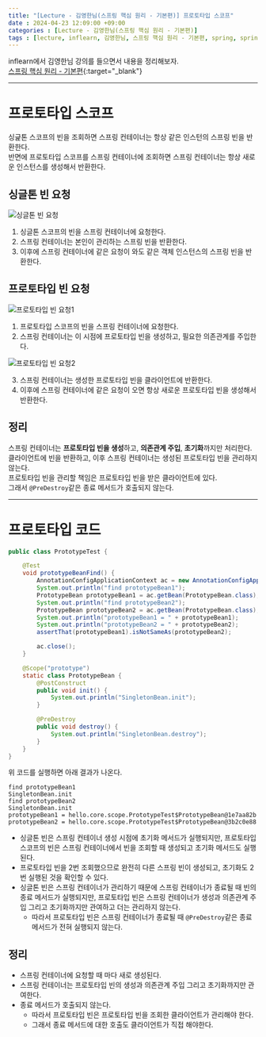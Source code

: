```yaml
---
title: "[Lecture - 김영한님(스프링 핵심 원리 - 기본편)] 프로토타입 스코프"
date : 2024-04-23 12:09:00 +09:00
categories : [Lecture - 김영한님(스프링 핵심 원리 - 기본편)]
tags : [lecture, inflearn, 김영한님, 스프링 핵심 원리 - 기본편, spring, spring boot, Scope, singleton, prototype]
---
```


inflearn에서 김영한님 강의를 들으면서 내용을 정리해보자.   
[스프링 핵심 원리 - 기본편](https://www.inflearn.com/course/%EC%8A%A4%ED%94%84%EB%A7%81-%ED%95%B5%EC%8B%AC-%EC%9B%90%EB%A6%AC-%EA%B8%B0%EB%B3%B8%ED%8E%B8){:target="_blank"}

---

# 프로토타입 스코프
싱긅톤 스코프의 빈을 조회하면 스프링 컨테이너는 항상 같은 인스턴의 스프링 빈을 반환한다.   
반면에 프로토타입 스코프를 스프링 컨테이너에 조회하면 스프링 컨테이너는 항상 새로운 인스턴스를 생성해서 반환한다.

## 싱글톤 빈 요청
![싱글톤 빈 요청](https://drive.google.com/thumbnail?id=13exHzd1T9YS35TTKlUGHhebe1_6u9iDQ&sz=w600)

1. 싱글톤 스코프의 빈을 스프링 컨테이너에 요청한다.
2. 스프링 컨테이너는 본인이 관리하는 스프링 빈을 반환한다.
3. 이후에 스프링 컨테이너에 같은 요청이 와도 같은 객체 인스턴스의 스프링 빈을 반환한다.

## 프로토타입 빈 요청
![프로토타입 빈 요청1](https://drive.google.com/thumbnail?id=1QDv09_uChzWIkgrRtNdfI-l6EyQEPfpT&sz=w600)

1. 프로토타입 스코프의 빈을 스프링 컨테이너에 요청한다.
2. 스프링 컨테이너는 이 시점에 프로토타입 빈을 생성하고, 필요한 의존관계를 주입한다.

![프로토타입 빈 요청2](https://drive.google.com/thumbnail?id=1aGmuySroEym4krDZjjJ768b95p63ztdD&sz=w600)

3. 스프링 컨테이너는 생성한 프로토타입 빈을 클라이언트에 반환한다.
4. 이후에 스프링 컨테이너에 같은 요청이 오면 항상 새로운 프로토타입 빈을 생성해서 반환한다.

## 정리
스프링 컨테이너는 **프로토타입 빈을 생성**하고, **의존관계 주입**, **초기화**까지만 처리한다.   
클라이언트에 빈을 반환하고, 이후 스프링 컨테이너는 생성된 프로토타입 빈을 관리하지 않는다.   
프로토타입 빈을 관리할 책임은 프로토타입 빈을 받은 클라이언트에 있다.   
그래서 `@PreDestroy`같은 종료 메서드가 호출되지 않는다.

---

# 프로토타입 코드
```java
public class PrototypeTest {

    @Test
    void prototypeBeanFind() {
        AnnotationConfigApplicationContext ac = new AnnotationConfigApplicationContext(PrototypeBean.class);
        System.out.println("find prototypeBean1");
        PrototypeBean prototypeBean1 = ac.getBean(PrototypeBean.class);
        System.out.println("find prototypeBean2");
        PrototypeBean prototypeBean2 = ac.getBean(PrototypeBean.class);
        System.out.println("prototypeBean1 = " + prototypeBean1);
        System.out.println("prototypeBean2 = " + prototypeBean2);
        assertThat(prototypeBean1).isNotSameAs(prototypeBean2);

        ac.close();
    }

    @Scope("prototype")
    static class PrototypeBean {
        @PostConstruct
        public void init() {
            System.out.println("SingletonBean.init");
        }

        @PreDestroy
        public void destroy() {
            System.out.println("SingletonBean.destroy");
        }
    }
}
```
위 코드를 실행하면 아래 결과가 나온다.
```text
find prototypeBean1
SingletonBean.init
find prototypeBean2
SingletonBean.init
prototypeBean1 = hello.core.scope.PrototypeTest$PrototypeBean@1e7aa82b
prototypeBean2 = hello.core.scope.PrototypeTest$PrototypeBean@3b2c0e88
```
* 싱글톤 빈은 스프링 컨테이너 생성 시점에 초기화 메서드가 실행되지만, 프로토타입 스코프의 빈은 스프링 컨테이너에서 빈을 조회할 때 생성되고 초기화 메서드도 실행된다.
* 프로토타입 빈을 2번 조회했으므로 완전히 다른 스프링 빈이 생성되고, 초기화도 2번 실행된 것을 확인할 수 있다.
* 싱글톤 빈은 스프링 컨테이너가 관리하기 때문에 스프링 컨테이너가 종료될 때 빈의 종료 메서드가 실행되지만, 프로토타입 빈은 스프링 컨테이너가 생성과 의존관계 주입 그리고 초기화까지만 관여하고 더는 관리하지 않는다.
  * 따라서 프로토타입 빈은 스프링 컨테이너가 종료될 때 `@PreDestroy`같은 종료 메서드가 전혀 실행되지 않는다.

## 정리
* 스프링 컨테이너에 요청할 때 마다 새로 생성된다.
* 스프링 컨테이너는 프로토타입 빈의 생성과 의존관계 주입 그리고 초기화까지만 관여한다.
* 종료 메서드가 호출되지 않는다.
  * 따라서 프로토타입 빈은 프로토타입 빈을 조회한 클라이언트가 관리해야 한다.
  * 그래서 종료 메서드에 대한 호출도 클라이언트가 직접 해야한다.
